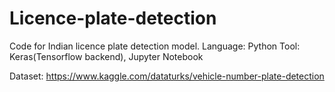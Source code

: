 # Licence-plate-detection

Code for Indian licence plate detection model.
Language: Python
Tool: Keras(Tensorflow backend), Jupyter Notebook

Dataset: https://www.kaggle.com/dataturks/vehicle-number-plate-detection
